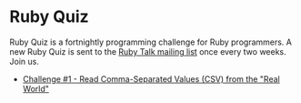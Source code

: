 # Ruby Quiz

Ruby Quiz is a  fortnightly programming challenge for Ruby programmers. A new Ruby Quiz is sent to the [Ruby Talk mailing list](https://rubytalk.org/) once every two weeks. Join us.


- [Challenge #1 - Read Comma-Separated Values (CSV) from the "Real World"](001)

